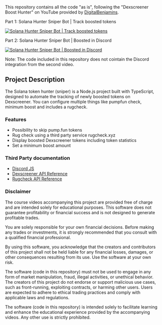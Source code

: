 This repository contains all the code "as is", following the "Dexscreener Boost Hunter" on YouTube provided by [DigitalBenjamins](https://x.com/digbenjamins).

Part 1: Solana Hunter Sniper Bot | Track boosted tokens

[![Solana Hunter Sniper Bot | Track boosted tokens](https://img.youtube.com/vi/u4xBWjloDqk/0.jpg)](https://www.youtube.com/watch?v=u4xBWjloDqk)

Part 2: Solana Hunter Sniper Bot | Boosted in Discord

[![Solana Hunter Sniper Bot | Boosted in Discord](https://img.youtube.com/vi/Wu96XvD98r0/0.jpg)](https://www.youtube.com/watch?v=Wu96XvD98r0)

Note: The code included in this repository does not cointain the Discord integration from the second video.

## Project Description

The Solana token hunter (sniper) is a Node.js project built with TypeScript, designed to automate the tracking of newly boosted tokens on Dexscreener. You can configure multiple things like pumpfun check, minimum boost and includes a rugcheck.

### Features

- Possibility to skip pump.fun tokens
- Rug check using a third party service rugcheck.xyz
- Display boosted Dexscreener tokens including token statistics
- Set a minimum boost amount

### Third Party documentation

- [Discord JS](https://discord.js.org/)
- [Dexscreener API Reference](https://docs.dexscreener.com/api/reference)
- [Rugcheck API Reference](https://api.rugcheck.xyz/swagger/index.html)

### Disclaimer

The course videos accompanying this project are provided free of charge and are intended solely for educational purposes. This software does not guarantee profitability or financial success and is not designed to generate profitable trades.

You are solely responsible for your own financial decisions. Before making any trades or investments, it is strongly recommended that you consult with a qualified financial professional.

By using this software, you acknowledge that the creators and contributors of this project shall not be held liable for any financial losses, damages, or other consequences resulting from its use. Use the software at your own risk.

The software (code in this repository) must not be used to engage in any form of market manipulation, fraud, illegal activities, or unethical behavior. The creators of this project do not endorse or support malicious use cases, such as front-running, exploiting contracts, or harming other users. Users are expected to adhere to ethical trading practices and comply with applicable laws and regulations.

The software (code in this repository) is intended solely to facilitate learning and enhance the educational experience provided by the accompanying videos. Any other use is strictly prohibited.
